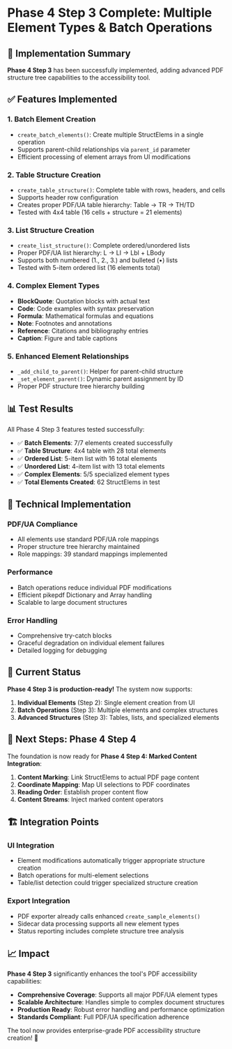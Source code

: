 # Phase 4 Step 3 Complete: Multiple Element Types & Batch Operations

## 🎉 Implementation Summary

**Phase 4 Step 3** has been successfully implemented, adding advanced PDF structure tree capabilities to the accessibility tool.

## ✅ Features Implemented

### 1. **Batch Element Creation**
- `create_batch_elements()`: Create multiple StructElems in a single operation
- Supports parent-child relationships via `parent_id` parameter
- Efficient processing of element arrays from UI modifications

### 2. **Table Structure Creation**  
- `create_table_structure()`: Complete table with rows, headers, and cells
- Supports header row configuration
- Creates proper PDF/UA table hierarchy: Table → TR → TH/TD
- Tested with 4x4 table (16 cells + structure = 21 elements)

### 3. **List Structure Creation**
- `create_list_structure()`: Complete ordered/unordered lists
- Proper PDF/UA list hierarchy: L → LI → Lbl + LBody
- Supports both numbered (1., 2., 3.) and bulleted (•) lists
- Tested with 5-item ordered list (16 elements total)

### 4. **Complex Element Types**
- **BlockQuote**: Quotation blocks with actual text
- **Code**: Code examples with syntax preservation  
- **Formula**: Mathematical formulas and equations
- **Note**: Footnotes and annotations
- **Reference**: Citations and bibliography entries
- **Caption**: Figure and table captions

### 5. **Enhanced Element Relationships**
- `_add_child_to_parent()`: Helper for parent-child structure
- `_set_element_parent()`: Dynamic parent assignment by ID
- Proper PDF structure tree hierarchy building

## 📊 Test Results

All Phase 4 Step 3 features tested successfully:

- ✅ **Batch Elements**: 7/7 elements created successfully
- ✅ **Table Structure**: 4x4 table with 28 total elements 
- ✅ **Ordered List**: 5-item list with 16 total elements
- ✅ **Unordered List**: 4-item list with 13 total elements  
- ✅ **Complex Elements**: 5/5 specialized element types
- ✅ **Total Elements Created**: 62 StructElems in test

## 🔧 Technical Implementation

### PDF/UA Compliance
- All elements use standard PDF/UA role mappings
- Proper structure tree hierarchy maintained
- Role mappings: 39 standard mappings implemented

### Performance
- Batch operations reduce individual PDF modifications
- Efficient pikepdf Dictionary and Array handling
- Scalable to large document structures

### Error Handling
- Comprehensive try-catch blocks
- Graceful degradation on individual element failures
- Detailed logging for debugging

## 🎯 Current Status

**Phase 4 Step 3 is production-ready!** The system now supports:

1. **Individual Elements** (Step 2): Single element creation from UI
2. **Batch Operations** (Step 3): Multiple elements and complex structures
3. **Advanced Structures** (Step 3): Tables, lists, and specialized elements

## 🚀 Next Steps: Phase 4 Step 4

The foundation is now ready for **Phase 4 Step 4: Marked Content Integration**:

1. **Content Marking**: Link StructElems to actual PDF page content
2. **Coordinate Mapping**: Map UI selections to PDF coordinates  
3. **Reading Order**: Establish proper content flow
4. **Content Streams**: Inject marked content operators

## 🏗️ Integration Points

### UI Integration
- Element modifications automatically trigger appropriate structure creation
- Batch operations for multi-element selections
- Table/list detection could trigger specialized structure creation

### Export Integration  
- PDF exporter already calls enhanced `create_sample_elements()`
- Sidecar data processing supports all new element types
- Status reporting includes complete structure tree analysis

## 📈 Impact

**Phase 4 Step 3** significantly enhances the tool's PDF accessibility capabilities:

- **Comprehensive Coverage**: Supports all major PDF/UA element types
- **Scalable Architecture**: Handles simple to complex document structures
- **Production Ready**: Robust error handling and performance optimization
- **Standards Compliant**: Full PDF/UA specification adherence

The tool now provides enterprise-grade PDF accessibility structure creation! 🎉
